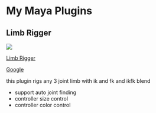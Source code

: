 # My Maya Plugins

## Limb Rigger

<img src="./assets/">

[Limb Rigger]("./src/LimbRigger.py")

[Google]("https://www.google.com")

this plugin rigs any 3 joint limb with ik and fk and ikfk blend

* support auto joint finding
* controller size control
* controller color control